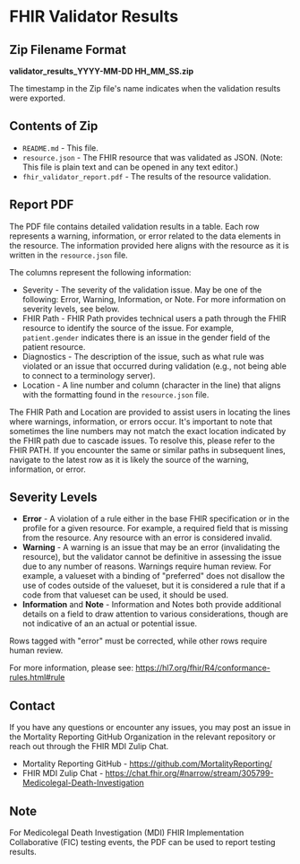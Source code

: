 # FHIR Validator Results

## Zip Filename Format

**validator_results_YYYY-MM-DD HH_MM_SS.zip**

The timestamp in the Zip file's name indicates when the validation results were exported.

## Contents of Zip

* `README.md` -  This file.
* `resource.json` - The FHIR resource that was validated as JSON. (Note: This file is plain text and can be opened in any text editor.)
* `fhir_validator_report.pdf` - The results of the resource validation.

## Report PDF

The PDF file contains detailed validation results in a table. Each row represents a warning, information, or error related to the data elements in the resource. The information provided here aligns with the resource as it is written in the `resource.json` file.

The columns represent the following information:
* Severity - The severity of the validation issue. May be one of the following: Error, Warning, Information, or Note. For more information on severity levels, see below.
* FHIR Path - FHIR Path provides technical users a path through the FHIR resource to identify the source of the issue. For example, `patient.gender` indicates there is an issue in the gender field of the patient resource.
* Diagnostics - The description of the issue, such as what rule was violated or an issue that occurred during validation (e.g., not being able to connect to a terminology server).
* Location - A line number and column (character in the line) that aligns with the formatting found in the `resource.json` file.

The FHIR Path and Location are provided to assist users in locating the lines where warnings, information, or errors occur. It's important to note that sometimes the line numbers may not match the exact location indicated by the FHIR path due to cascade issues. To resolve this, please refer to the FHIR PATH. If you encounter the same or similar paths in subsequent lines, navigate to the latest row as it is likely the source of the warning, information, or error.

## Severity Levels

* **Error** - A violation of a rule either in the base FHIR specification or in the profile for a given resource. For example, a required field that is missing from the resource. Any resource with an error is considered invalid.
* **Warning** - A warning is an issue that may be an error (invalidating the resource), but the validator cannot be definitive in assessing the issue due to any number of reasons. Warnings require human review. For example, a valueset with a binding of "preferred" does not disallow the use of codes outside of the valueset, but it is considered a rule that if a code from that valueset can be used, it should be used.
* **Information** and **Note** - Information and Notes both provide additional details on a field to draw attention to various considerations, though are not indicative of an an actual or potential issue.

Rows tagged with "error" must be corrected, while other rows require human review.

For more information, please see: https://hl7.org/fhir/R4/conformance-rules.html#rule

## Contact

If you have any questions or encounter any issues, you may post an issue in the Mortality Reporting GitHub Organization in the relevant repository or reach out through the FHIR MDI Zulip Chat.
* Mortality Reporting GitHub - https://github.com/MortalityReporting/
* FHIR MDI Zulip Chat - https://chat.fhir.org/#narrow/stream/305799-Medicolegal-Death-Investigation


## Note

For Medicolegal Death Investigation (MDI) FHIR Implementation Collaborative (FIC) testing events, the PDF can be used to report testing results.
